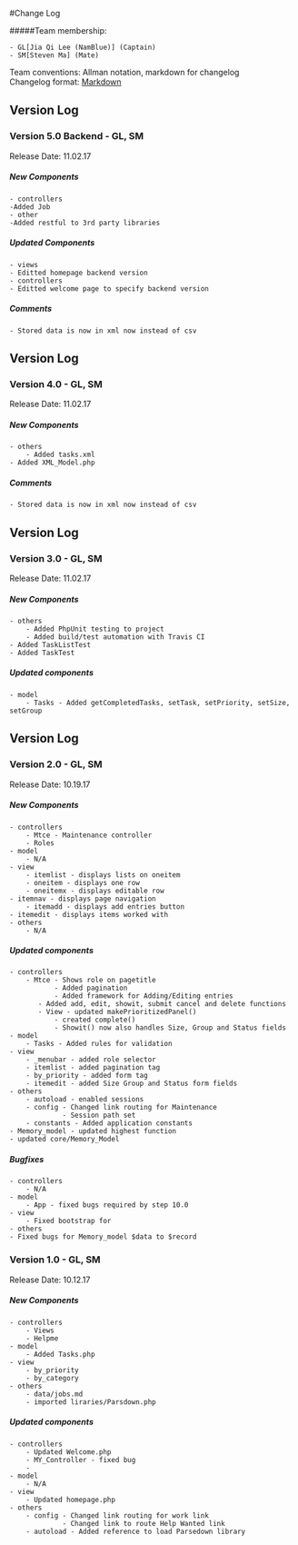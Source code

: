 #Change Log

#####Team membership:  

    - GL[Jia Qi Lee (NamBlue)] (Captain)
    - SM[Steven Ma] (Mate)

Team conventions: Allman notation, markdown for changelog  
Changelog format: [Markdown](https://github.com/adam-p/markdown-here/wiki/Markdown-Cheatsheet) 

## Version Log
### Version 5.0 Backend - GL, SM
Release Date: 11.02.17

##### New Components
    - controllers
	-Added Job
    - other
	-Added restful to 3rd party libraries

##### Updated Components
    - views
	- Editted homepage backend version
    - controllers
	- Editted welcome page to specify backend version

##### Comments
	- Stored data is now in xml now instead of csv

## Version Log
### Version 4.0 - GL, SM
Release Date: 11.02.17

##### New Components
    - others
        - Added tasks.xml
	- Added XML_Model.php

##### Comments
	- Stored data is now in xml now instead of csv

## Version Log
### Version 3.0 - GL, SM
Release Date: 11.02.17

##### New Components
    - others
        - Added PhpUnit testing to project
        - Added build/test automation with Travis CI
	- Added TaskListTest
	- Added TaskTest

##### Updated components
    - model     
        - Tasks - Added getCompletedTasks, setTask, setPriority, setSize, setGroup

## Version Log
### Version 2.0 - GL, SM
Release Date: 10.19.17

##### New Components
    - controllers     
        - Mtce - Maintenance controller
        - Roles
    - model     
        - N/A
    - view
        - itemlist - displays lists on oneitem
        - oneitem - displays one row
        - oneitemx - displays editable row
	- itemnav - displays page navigation
        - itemadd - displays add entries button
	- itemedit - displays items worked with
    - others
        - N/A

##### Updated components
    - controllers
        - Mtce - Shows role on pagetitle
               - Added pagination
               - Added framework for Adding/Editing entries
	       - Added add, edit, showit, submit cancel and delete functions
	       - View - updated makePrioritizedPanel() 
               - created complete()
               - Showit() now also handles Size, Group and Status fields
    - model     
        - Tasks - Added rules for validation
    - view
        - _menubar - added role selector
        - itemlist - added pagination tag
        - by_priority - added form tag
        - itemedit - added Size Group and Status form fields
    - others
        - autoload - enabled sessions
        - config - Changed link routing for Maintenance
                 - Session path set
        - constants - Added application constants
	- Memory_model - updated highest function
	- updated core/Memory_Model
        

##### Bugfixes
    - controllers
        - N/A    
    - model     
        - App - fixed bugs required by step 10.0
    - view
        - Fixed bootstrap for
    - others
	- Fixed bugs for Memory_model $data to $record

### Version 1.0 - GL, SM
Release Date: 10.12.17

##### New Components
    - controllers     
        - Views
        - Helpme
    - model     
        - Added Tasks.php
    - view
        - by_priority
        - by_category
    - others
        - data/jobs.md
        - imported liraries/Parsdown.php

##### Updated components
    - controllers     
        - Updated Welcome.php
        - MY_Controller - fixed bug
        - 
    - model     
        - N/A
    - view
        - Updated homepage.php
    - others
        - config - Changed link routing for work link
                 - Changed link to route Help Wanted link
        - autoload - Added reference to load Parsedown library